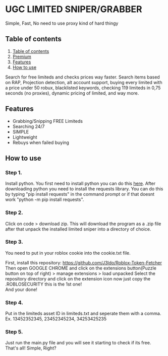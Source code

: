 # UGC LIMITED SNIPER/GRABBER
Simple, Fast, No need to use proxy kind of hard thingy


## Table of contents
1. [Table of contents](https://github.com/J3ldo/UGC-Sniper#Table-of-contents)
2. [Premium](https://github.com/J3ldo/UGC-Sniper#Premium)
3. [Features](https://github.com/J3ldo/UGC-Sniper#features)
4. [How to use](https://github.com/J3ldo/UGC-Sniper#how-to-use)
  
Search for free limiteds and checks prices way faster.
Search items based on RAP, Projection detection, alt account support, buying every limited with a price under 50 robux, blacklisted keywords, checking 119 limiteds in 0,75 seconds (no proxies), dynamic pricing of limited, and way more. 

## Features
* Grabbing/Snipping FREE Limiteds
* Searching 24/7
* SIMPLE
* Lightweight
* Rebuys when failed buying

## How to use

### Step 1.
Install python. You first need to install python you can do this [here](https://www.python.org/download). After downloading python you need to install the requests library. You can do this by typing "pip install requests" in the command prompt or if that doesnt work "python -m pip install requests". 

### Step 2.
Click on code > download zip. This will download the program as a .zip file after that unpack the installed limited sniper into a directory of choice.
 
### Step 3.
You need to put in your roblox cookie into the cookie.txt file.

First, install this repository: https://github.com/J3ldo/Roblox-Token-Fetcher  
Then open GOOGLE CHROME and click on the extensions button(Puzzle button on top of right) > manage extensions > load unpacked
Select the repository directory and click on the extension icon now just copy the .ROBLOSECURITY this is the 1st one!  
And your done!

### Step 4.
Put in the limiteds asset ID in limiteds.txt and seperate them with a comma.
Ex. 13452352345, 23452345234, 34253425235

### Step 5.
Just run the main.py file and you will see it starting to check if its free.
That's all! Simple, Right?
